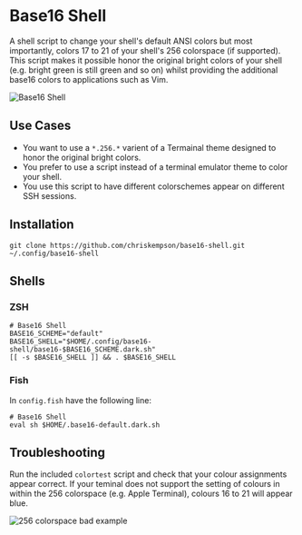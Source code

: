 # Base16 Shell
A shell script to change your shell's default ANSI colors but most importantly, colors 17 to 21 of your shell's 256 colorspace (if supported). This script makes it possible honor the original bright colors of your shell (e.g. bright green is still green and so on) whilst providing the additional base16 colors to applications such as Vim.

![Base16 Shell](https://raw.github.com/chriskempson/base16-shell/master/base16-shell.png)

## Use Cases
* You want to use a `*.256.*` varient of a Termainal theme designed to honor the original bright colors.
* You prefer to use a script instead of a terminal emulator theme to color your shell.
* You use this script to have different colorschemes appear on different SSH sessions.

## Installation

    git clone https://github.com/chriskempson/base16-shell.git ~/.config/base16-shell

## Shells

### ZSH

    # Base16 Shell
    BASE16_SCHEME="default"
    BASE16_SHELL="$HOME/.config/base16-shell/base16-$BASE16_SCHEME.dark.sh"
    [[ -s $BASE16_SHELL ]] && . $BASE16_SHELL

### Fish
In `config.fish` have the following line:

    # Base16 Shell
    eval sh $HOME/.base16-default.dark.sh

## Troubleshooting
Run the included `colortest` script and check that your colour assignments appear correct. If your teminal does not support the setting of colours in within the 256 colorspace (e.g. Apple Terminal), colours 16 to 21 will appear blue.


![256 colorspace bad example](https://raw.github.com/chriskempson/base16-shell/master/256-colorspace-bad-example.png)
